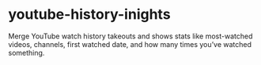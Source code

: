 # youtube-history-inights
Merge YouTube watch history takeouts and shows stats like most-watched videos, channels, first watched date, and how many times you’ve watched something.
